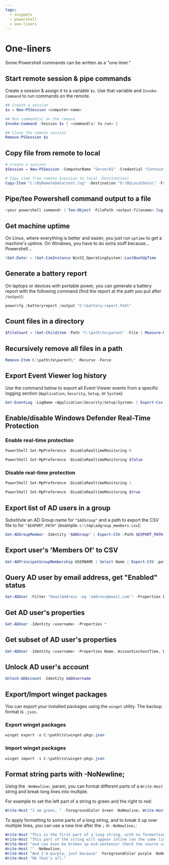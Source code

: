 ```yaml
---
tags:
  - snippets
  - powershell
  - one-liners
---
```


# One-liners

Some Powershell commands can be written as a "one-liner."

## Start remote session & pipe commands

Create a session & assign it to a variable `$s`. Use that variable and `Invoke-Command` to run commands on the remote.

```powershell title="Start remote session, pipe commands" linenums="1"
## Create a session
$s = New-PSSession <computer-name>

## Run command(s) on the remove
Invoke-Command -Session $s { <command(s) to run> }

## Close the remote session
Remove-PSSession $s
```

## Copy file from remote to local

```powershell title="Copy file from remote to local" title="1"
# Create a session
$Session = New-PSSession -ComputerName "Server01" -Credential "Contoso\User01"

# Copy item from remote $session to local -Destination)
Copy-Item "C:\MyRemoteData\test.log" -Destination "D:\MyLocalData\" -FromSession $Session
```

## Pipe/tee Powershell command output to a file

```powershell title="Tee command output to file" linenums="1"
<your powershell command> | Tee-Object -FilePath <output-filename>.log
```

## Get machine uptime

On Linux, where everything is better and easier, you just run `uptime` to get a machine's uptime. On Windows, you have to do extra stuff because... Powershell...

```powershell title="Get machine uptime" linenums="1"
(Get-Date) – (Get-CimInstance Win32_OperatingSystem).LastBootUpTime
```

## Generate a battery report

On laptops or devices with portable power, you can generate a battery report with the following command (find the report at the path you put after `/output`):

```powershell title="Generate battery report" linenums="1"
powercfg /batteryreport /output "C:\battery-report.html"
```

## Count files in a directory

```powershell title="Count number of files in a directory" linenums="1"
$FileCount = (Get-Childitem -Path "C:\path\to\parent" -File | Measure-Object).Count
```

## Recursively remove all files in a path

```powershell title="Recursively delete all files" linenums="1"
Remove-Item C:\path\to\parent\* -Recurse -Force
```

## Export Event Viewer log history

Use the command below to export all Event Viewer events from a specific logging section (`Application`, `Security`, `Setup`, or `System`):

```powershell title="Export Event Viewer logs" linenums="1"
Get-EventLog -LogName <Application|Security|Setup|System> | Export-Csv -Path C:\path\to\events_file.csv
```

## Enable/disable Windows Defender Real-Time Protection

### Enable real-time protection

```powershell title="Enable real-time protection" linenums="1"
PowerShell Set-MpPreference -DisableRealtimeMonitoring 0​
```

```powershell title="Enable real-time protection using boolean" linenums="1"
PowerShell Set-MpPreference -DisableRealtimeMonitoring $false​
```

### Disable real-time protection

```powershell title="Disable real-time protection" linenums="1"
PowerShell Set-MpPreference -DisableRealtimeMonitoring 1​
```

```powershell title="Disable real-time protection using boolean" linenums="1"
PowerShell Set-MpPreference -DisableRealtimeMonitoring $true
```

## Export list of AD users in a group

Substitute an AD Group name for `"$ADGroup"` and a path to export the CSV file to for `"$EXPORT_PATH"` (example: `c:\tmp\adgroup_members.csv`):

```powershell title="Get members of AD group" linenums="1"
Get-ADGroupMember -Identity "$ADGroup" | Export-CSV -Path $EXPORT_PATH -NoTypeInformation
```

## Export user's 'Members Of' to CSV

```powershell
Get-ADPrincipalGroupMembership USERNAME | Select Name | Export-CSV -path C:\Temp\file.csv -NoTypeInformation
```

## Query AD user by email address, get "Enabled" status

```powershell title="Get user's 'Enabled' status from email address" linenums="1"
Get-ADUser -Filter "EmailAddress -eq 'address@email.com'" -Properties EmailAddress | Select-Object Enabled
```

## Get AD user's properties

```powershell title="Get AD user's properties" linenums="1"
Get-ADUser -Identity <username> -Properties *
```

## Get subset of AD user's properties

```powershell title="Query specific properties of AD user's profile" linenums="1"
Get-ADUser -Identity <username> -Properties Name, AccountLockoutTime, LastBadPasswordAttempt, LastLogonDate, LockedOut, lockoutTime, Modified, modifyTimeStamp, PasswordExpired, PasswordLastSet
```

## Unlock AD user's account

```powershell title="Unlock AD user account" linenums="1"
Unlock-ADAccount -Identity $ADUsername
```

## Export/Import winget packages

You can export your installed packages using the `winget` utility. The backup format is `.json`.

### Export winget packages

```powershell title="Export winget packages" linenums="1"
winget export -o C:\path\to\winget-pkgs.json
```

### Import winget packages

```powershell title="Import winget packages" linenums="1"
winget import -i C:\path\to\winget-pkgs.json
```

## Format string parts with -NoNewline;

Using the `-NoNewline;` param, you can format different parts of a `Write-Host` string and break long lines into multiple.

For example to set the left part of a string to green and the right to red:

```powershell title="Format string colors" linenums="1"
Write-Host "I am green, " -ForegroundColor Green -NoNewline; Write-Host "and I am red!" -ForegroundColor Red

```

To apply formatting to some parts of a long string, and to break it up over multiple lines, you can use a new line after the `;` in `-NoNewline;`:

```powershell title="Multi-line Write-Host with -NoNewline" linenums="1"
Write-Host "This is the first part of a long string, with no formatting." -NoNewline;
Write-Host "This part of the string will appear inline (on the same line) as the previous string," -NoNewline;
Write-Host "and can even be broken up mid-sentence! Check the source code to see this in action." -NoNewline;
Write-Host "" -NoNewline;
Write-Host "And I'm purple, just because" -ForegroundColor purple -NoNewline;
Write-Host "Ok that's all."

```
